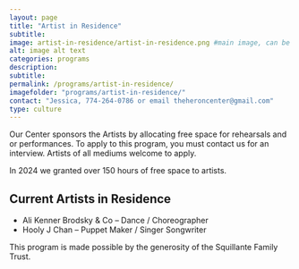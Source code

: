 ```yaml
---
layout: page
title: "Artist in Residence"
subtitle:
image: artist-in-residence/artist-in-residence.png #main image, can be a link or a file in assets/img/portfolio
alt: image alt text
categories: programs
description:
subtitle:
permalink: /programs/artist-in-residence/
imagefolder: "programs/artist-in-residence/"
contact: "Jessica, 774-264-0786 or email theheroncenter@gmail.com"
type: culture
---
```


Our Center sponsors the Artists by allocating free space for rehearsals and or performances. To apply to this program, you must contact us for an interview.
Artists of all mediums welcome to apply. 

In 2024 we granted over 150 hours of free space to artists. 


## Current Artists in Residence

- Ali Kenner Brodsky & Co – Dance / Choreographer
- Hooly J Chan – Puppet Maker / Singer Songwriter

 
This program is made possible by the generosity of the Squillante Family Trust.
